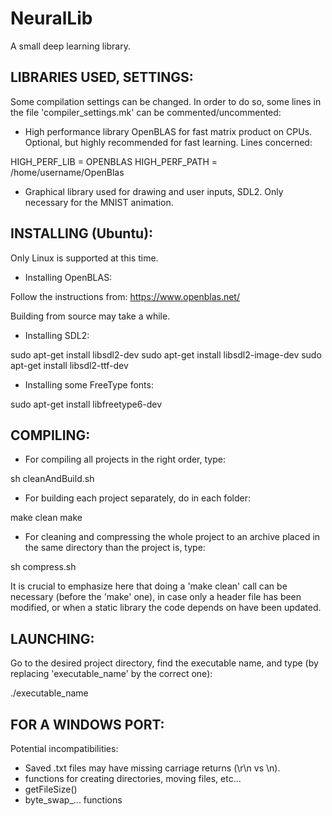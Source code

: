 # NeuralLib

A small deep learning library.


LIBRARIES USED, SETTINGS:
-------------------------

Some compilation settings can be changed. In order to do so,
some lines in the file 'compiler_settings.mk' can be commented/uncommented:


- High performance library OpenBLAS for fast matrix product on CPUs.
  Optional, but highly recommended for fast learning. Lines concerned:

HIGH_PERF_LIB = OPENBLAS
HIGH_PERF_PATH = /home/username/OpenBlas


- Graphical library used for drawing and user inputs, SDL2.
  Only necessary for the MNIST animation.


INSTALLING (Ubuntu):
--------------------

Only Linux is supported at this time.


- Installing OpenBLAS:

Follow the instructions from: https://www.openblas.net/

Building from source may take a while.


- Installing SDL2:

sudo apt-get install libsdl2-dev
sudo apt-get install libsdl2-image-dev
sudo apt-get install libsdl2-ttf-dev


- Installing some FreeType fonts:

sudo apt-get install libfreetype6-dev


COMPILING:
----------

- For compiling all projects in the right order, type:

sh cleanAndBuild.sh


- For building each project separately, do in each folder:

make clean
make


- For cleaning and compressing the whole project to an archive
  placed in the same directory than the project is, type:

sh compress.sh


It is crucial to emphasize here that doing a 'make clean' call can be necessary
(before the 'make' one), in case only a header file has been modified, or when
a static library the code depends on have been updated.


LAUNCHING:
----------


Go to the desired project directory, find the executable name, and type
(by replacing 'executable_name' by the correct one):

./executable_name


FOR A WINDOWS PORT:
-------------------

Potential incompatibilities:

- Saved .txt files may have missing carriage returns (\r\n vs \n).
- functions for creating directories, moving files, etc...
- getFileSize()
- byte_swap_... functions
